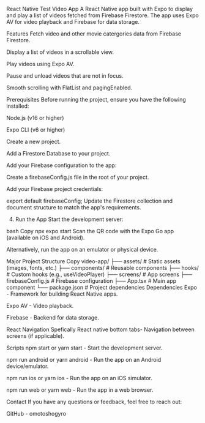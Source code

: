 React Native Test Video App
A React Native app built with Expo to display and play a list of videos fetched from Firebase Firestore. The app uses Expo AV for video playback and Firebase for data storage.

Features
Fetch video and other movie catergories data from Firebase Firestore.

Display a list of videos in a scrollable view.

Play videos using Expo AV.

Pause and unload videos that are not in focus.

Smooth scrolling with FlatList and pagingEnabled.

Prerequisites
Before running the project, ensure you have the following installed:

Node.js (v16 or higher)

Expo CLI (v6 or higher)



Create a new project.

Add a Firestore Database to your project.

Add your Firebase configuration to the app:

Create a firebaseConfig.js file in the root of your project.

Add your Firebase project credentials:

export default firebaseConfig;
Update the Firestore collection and document structure to match the app's requirements.

4. Run the App
Start the development server:

bash
Copy
npx expo start
Scan the QR code with the Expo Go app (available on iOS and Android).

Alternatively, run the app on an emulator or physical device.

Major Project Structure
Copy
video-app/
├── assets/               # Static assets (images, fonts, etc.)
├── components/           # Reusable components
├── hooks/                # Custom hooks (e.g., useVideoPlayer)
├── screens/              # App screens
├── firebaseConfig.js     # Firebase configuration
├── App.tsx               # Main app component
└── package.json          # Project dependencies
Dependencies
Expo - Framework for building React Native apps.

Expo AV - Video playback.

Firebase - Backend for data storage.

React Navigation Spefically React native bottom tabs- Navigation between screens (if applicable).

Scripts
npm start or yarn start - Start the development server.

npm run android or yarn android - Run the app on an Android device/emulator.

npm run ios or yarn ios - Run the app on an iOS simulator.

npm run web or yarn web - Run the app in a web browser.




Contact
If you have any questions or feedback, feel free to reach out:

GitHub - omotoshogyro


